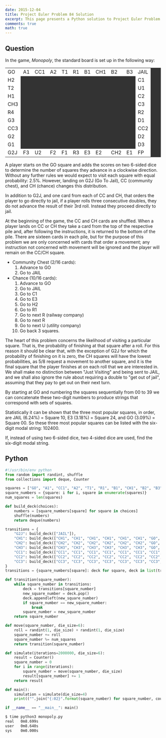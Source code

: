 ```yaml
---
date: 2015-12-04
title: Project Euler Problem 84 Solution
excerpt: This page presents a Python solution to Project Euler Problem 84.
comments: true
math: true
---
```



## Question

<p>In the game, <i>Monopoly</i>, the standard board is set up in the following way:</p>
<div style='text-align:center;'>
<table cellspacing='1' cellpadding='5' border='0' style='background-color:#333333;' align='center'>
<tr>
<td style='background-color:#ffffff;'>GO</td>
<td style='background-color:#ffffff;'>A1</td>
<td style='background-color:#ffffff;'>CC1</td>
<td style='background-color:#ffffff;'>A2</td>
<td style='background-color:#ffffff;'>T1</td>
<td style='background-color:#ffffff;'>R1</td>
<td style='background-color:#ffffff;'>B1</td>
<td style='background-color:#ffffff;'>CH1</td>
<td style='background-color:#ffffff;'>B2</td>
<td style='background-color:#ffffff;'>B3</td>
<td style='background-color:#ffffff;'>JAIL</td>
</tr>
<tr>
<td style='background-color:#ffffff;'>H2</td>
<td colspan='9'>&nbsp;</td>
<td style='background-color:#ffffff;'>C1</td>
</tr>
<tr>
<td style='background-color:#ffffff;'>T2</td>
<td colspan='9'>&nbsp;</td>
<td style='background-color:#ffffff;'>U1</td>
</tr>
<tr>
<td style='background-color:#ffffff;'>H1</td>
<td colspan='9'>&nbsp;</td>
<td style='background-color:#ffffff;'>C2</td>
</tr>
<tr>
<td style='background-color:#ffffff;'>CH3</td>
<td colspan='9'>&nbsp;</td>
<td style='background-color:#ffffff;'>C3</td>
</tr>
<tr>
<td style='background-color:#ffffff;'>R4</td>
<td colspan='9'>&nbsp;</td>
<td style='background-color:#ffffff;'>R2</td>
</tr>
<tr>
<td style='background-color:#ffffff;'>G3</td>
<td colspan='9'>&nbsp;</td>
<td style='background-color:#ffffff;'>D1</td>
</tr>
<tr>
<td style='background-color:#ffffff;'>CC3</td>
<td colspan='9'>&nbsp;</td>
<td style='background-color:#ffffff;'>CC2</td>
</tr>
<tr>
<td style='background-color:#ffffff;'>G2</td>
<td colspan='9'>&nbsp;</td>
<td style='background-color:#ffffff;'>D2</td>
</tr>
<tr>
<td style='background-color:#ffffff;'>G1</td>
<td colspan='9'>&nbsp;</td>
<td style='background-color:#ffffff;'>D3</td>
</tr>
<tr>
<td style='background-color:#ffffff;'>G2J</td>
<td style='background-color:#ffffff;'>F3</td>
<td style='background-color:#ffffff;'>U2</td>
<td style='background-color:#ffffff;'>F2</td>
<td style='background-color:#ffffff;'>F1</td>
<td style='background-color:#ffffff;'>R3</td>
<td style='background-color:#ffffff;'>E3</td>
<td style='background-color:#ffffff;'>E2</td>
<td style='background-color:#ffffff;'>CH2</td>
<td style='background-color:#ffffff;'>E1</td>
<td style='background-color:#ffffff;'>FP</td>
</tr>
</table>
</div>
<p>A player starts on the GO square and adds the scores on two 6-sided dice to determine the number of squares they advance in a clockwise direction. Without any further rules we would expect to visit each square with equal probability: 2.5%. However, landing on G2J (Go To Jail), CC (community chest), and CH (chance) changes this distribution.</p>
<p>In addition to G2J, and one card from each of CC and CH, that orders the player to go directly to jail, if a player rolls three consecutive doubles, they do not advance the result of their 3rd roll. Instead they proceed directly to jail.</p>
<p>At the beginning of the game, the CC and CH cards are shuffled. When a player lands on CC or CH they take a card from the top of the respective pile and, after following the instructions, it is returned to the bottom of the pile. There are sixteen cards in each pile, but for the purpose of this problem we are only concerned with cards that order a movement; any instruction not concerned with movement will be ignored and the player will remain on the CC/CH square.</p>
<ul>
<li>Community Chest (2/16 cards):
<ol>
<li>Advance to GO</li>
<li>Go to JAIL</li>
</ol>
</li>
<li>Chance (10/16 cards):
<ol>
<li>Advance to GO</li>
<li>Go to JAIL</li>
<li>Go to C1</li>
<li>Go to E3</li>
<li>Go to H2</li>
<li>Go to R1</li>
<li>Go to next R (railway company)</li>
<li>Go to next R</li>
<li>Go to next U (utility company)</li>
<li>Go back 3 squares.</li>
</ol>
</li>
</ul>
<p>The heart of this problem concerns the likelihood of visiting a particular square. That is, the probability of finishing at that square after a roll. For this reason it should be clear that, with the exception of G2J for which the probability of finishing on it is zero, the CH squares will have the lowest probabilities, as 5/8 request a movement to another square, and it is the final square that the player finishes at on each roll that we are interested in. We shall make no distinction between &quot;Just Visiting&quot; and being sent to JAIL, and we shall also ignore the rule about requiring a double to &quot;get out of jail&quot;, assuming that they pay to get out on their next turn.</p>
<p>By starting at GO and numbering the squares sequentially from 00 to 39 we can concatenate these two-digit numbers to produce strings that correspond with sets of squares.</p>
<p>Statistically it can be shown that the three most popular squares, in order, are JAIL (6.24%) = Square 10, E3 (3.18%) = Square 24, and GO (3.09%) = Square 00. So these three most popular squares can be listed with the six-digit modal string: 102400.</p>
<p>If, instead of using two 6-sided dice, two 4-sided dice are used, find the six-digit modal string.</p>






## Python

```python
#!/usr/bin/env python
from random import randint, shuffle
from collections import deque, Counter

squares = ["GO", "A1", "CC1", "A2", "T1", "R1", "B1", "CH1", "B2", "B3", "JAIL", "C1", "U1", "C2", "C3", "R2", "D1", "CC2", "D2", "D3", "FP", "E1", "CH2", "E2", "E3", "R3", "F1", "F2", "U2", "F3", "G2J", "G1", "G2", "CC3", "G3", "R4", "CH3", "H1", "T2", "H2"]
square_numbers = {square: i for i, square in enumerate(squares)}
num_squares = len(squares)

def build_deck(choices):
    numbers = [square_numbers[square] for square in choices]
    shuffle(numbers)
    return deque(numbers)

transitions = {
    "G2J": build_deck(["JAIL"]),
    "CH1": build_deck(["CH1", "CH1", "CH1", "CH1", "CH1", "CH1", "GO", "JAIL", "C1", "E3", "H2", "R1", "R2", "R2", "U1", "T1"]),
    "CH2": build_deck(["CH2", "CH2", "CH2", "CH2", "CH2", "CH2", "GO", "JAIL", "C1", "E3", "H2", "R1", "R2", "R3", "U2", "D3"]),
    "CH3": build_deck(["CH3", "CH3", "CH3", "CH3", "CH3", "CH3", "GO", "JAIL", "C1", "E3", "H2", "R1", "R1", "R1", "U1", "CC3"]),
    "CC1": build_deck(["CC1", "CC1", "CC1", "CC1", "CC1", "CC1", "CC1", "CC1", "CC1", "CC1", "CC1", "CC1", "CC1", "CC1", "GO", "JAIL"]),
    "CC2": build_deck(["CC2", "CC2", "CC2", "CC2", "CC2", "CC2", "CC2", "CC2", "CC2", "CC2", "CC2", "CC2", "CC2", "CC2", "GO", "JAIL"]),
    "CC3": build_deck(["CC3", "CC3", "CC3", "CC3", "CC3", "CC3", "CC3", "CC3", "CC3", "CC3", "CC3", "CC3", "CC3", "CC3", "GO", "JAIL"])
}
transitions = {square_numbers[square]: deck for square, deck in list(transitions.items())}

def transition(square_number):
    while square_number in transitions:
        deck = transitions[square_number]
        new_square_number = deck.pop()
        deck.appendleft(new_square_number)
        if square_number == new_square_number:
            break
        square_number = new_square_number
    return square_number

def move(square_number, die_size=6):
    roll = randint(1, die_size) + randint(1, die_size)
    square_number += roll
    square_number %= num_squares
    return transition(square_number)

def simulate(iterations=2000000, die_size=6):
    result = Counter()
    square_number = 0
    for i in range(iterations):
        square_number = move(square_number, die_size)
        result[square_number] += 1
    return result

def main():
    simulation = simulate(die_size=4)
    print(("".join("{:02}".format(square_number) for square_number, count in simulation.most_common(3))))

if __name__ == "__main__": main()
```


```bash
$ time python3 monopoly.py
real   0m8.699s
user   0m8.640s
sys    0m0.000s
```


